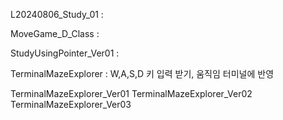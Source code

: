 L20240806_Study_01 :


MoveGame_D_Class :


StudyUsingPointer_Ver01 :


TerminalMazeExplorer : W,A,S,D 키 입력 받기, 움직임 터미널에 반영


  TerminalMazeExplorer_Ver01
  TerminalMazeExplorer_Ver02
  TerminalMazeExplorer_Ver03
